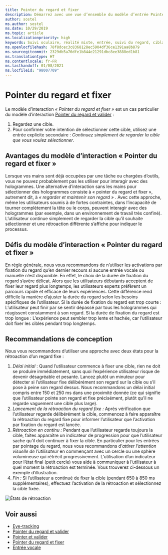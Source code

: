 ```yaml
---
title: Pointer du regard et fixer
description: Démarrez avec une vue d’ensemble du modèle d’entrée Pointer du regard et fixer, avec des modèles d’interaction, des guides pour la conception et des défis uniques.
author: sostel
ms.author: sostel
ms.date: 10/29/2019
ms.topic: article
ms.localizationpriority: high
keywords: Suivi oculaire, réalité mixte, entrée, suivi du regard, ciblage du regard, HoloLens 2, sélection basée sur le regard, fixer, casque de réalité mixte, casque windows mixed reality, casque de réalité virtuelle, HoloLens, MRTK, Mixed Reality Toolkit, conception
ms.openlocfilehash: 78f8dcec3c8368128ec5904df36ce1391aa8b879
ms.sourcegitcommit: 2329db5a76dfe1b844e21291dbc8ee3888ed1b81
ms.translationtype: HT
ms.contentlocale: fr-FR
ms.lasthandoff: 01/08/2021
ms.locfileid: "98007709"
---
```

# <a name="eye-gaze-and-dwell"></a>Pointer du regard et fixer

Le modèle d’interaction _« Pointer du regard et fixer »_ est un cas particulier du modèle d’interaction [Pointer du regard et valider](gaze-and-commit.md) :
1. Regardez une cible. 
2. Pour confirmer votre intention de sélectionner cette cible, utilisez une entrée explicite secondaire : _Continuez simplement de regarder la cible que vous voulez sélectionner_.

## <a name="advantages-of-the-eye-gaze-and-dwell-interaction-model"></a>Avantages du modèle d’interaction « Pointer du regard et fixer » 

Lorsque vos mains sont déjà occupées par une tâche ou chargées d’outils, vous ne pouvez probablement pas les utiliser pour interagir avec des hologrammes.
Une alternative d’interaction sans les mains pour sélectionner des hologrammes consiste à « pointer du regard et fixer », autrement dit, à _« regarder et maintenir son regard »_ . Avec cette approche, même les utilisateurs soumis à de fortes contraintes, dans l’incapacité de tourner complètement la tête ou le corps, peuvent interagir avec des hologrammes (par exemple, dans un environnement de travail très confiné).
L’utilisateur continue simplement de regarder la cible qu’il souhaite sélectionner et une rétroaction différente s’affiche pour indiquer le processus.

## <a name="challenges-of-the-eye-gaze-and-dwell-interaction-model"></a>Défis du modèle d’interaction « Pointer du regard et fixer »

En règle générale, nous vous recommandons de n’utiliser les activations par fixation du regard qu’en dernier recours si aucune entrée vocale ou manuelle n’est disponible. En effet, le choix de la durée de fixation du regard s’avère délicat. Alors que les utilisateurs débutants acceptent de fixer leur regard plus longtemps, les utilisateurs experts préfèrent un parcours rapide et efficace de leurs expériences. Cette différence rend difficile la manière d’ajuster la durée du regard selon les besoins spécifiques de l’utilisateur.
Si la durée de fixation du regard est trop courte : L’utilisateur peut finir par se sentir dépassé par tous les hologrammes qui réagissent constamment à son regard. Si la durée de fixation du regard est trop longue : L’expérience peut sembler trop lente et hachée, car l’utilisateur doit fixer les cibles pendant trop longtemps.

## <a name="design-recommendations"></a>Recommandations de conception

Nous vous recommandons d’utiliser une approche avec deux états pour la rétroaction d’un regard fixe :
1. *Délai initial* : Quand l’utilisateur commence à fixer une cible, rien ne doit se produire immédiatement, sans quoi l’expérience utilisateur risque de devenir désagréable et pesante. Lancez plutôt un minuteur pour détecter si l’utilisateur fixe délibérément son regard sur la cible ou s’il pose à peine son regard dessus.
Nous recommandons un délai initial compris entre 150 et 250 ms dans une proximité donnée (ce qui signifie que l’utilisateur pointe son regard et fixe précisément, plutôt qu’il ne regarde vaguement une cible plus large).  
2. *Lancement de la rétroaction du regard fixe :* Après vérification que l’utilisateur regarde délibérément la cible, commencez à faire apparaître la rétroaction du regard fixe pour informer l’utilisateur que l’activation par fixation du regard est lancée. 
3. *Rétroaction en continu :* Pendant que l’utilisateur regarde toujours la cible, faites apparaître un indicateur de progression pour que l’utilisateur sache qu’il doit continuer à fixer la cible. En particulier pour les entrées par pointage du regard, nous vous recommandons d’_attirer l’attention visuelle de l’utilisateur_ en commençant avec un cercle ou une sphère volumineuse qui rétrécit progressivement. L’utilisation d’un indicateur pour l’état final (petit cercle) vous aide à communiquer à l’utilisateur à quel moment la rétroaction est terminée. Vous trouverez ci-dessous un exemple d’illustration. 
4. *Fin :* Si l’utilisateur a continué de fixer la cible (pendant 650 à 850 ms supplémentaires), effectuez l’activation de la rétroaction et sélectionnez la cible fixée.

![États de rétroaction](images/eyes_dwellstate_recommendation.png)<br>

## <a name="see-also"></a>Voir aussi

* [Eye-tracking](eye-tracking.md)
* [Pointer du regard et valider](gaze-and-commit-eyes.md)
* [Pointer et valider](gaze-and-commit.md)
* [Pointer du regard et fixer](gaze-and-dwell.md)
* [Entrée vocale](../out-of-scope/voice-design.md)
